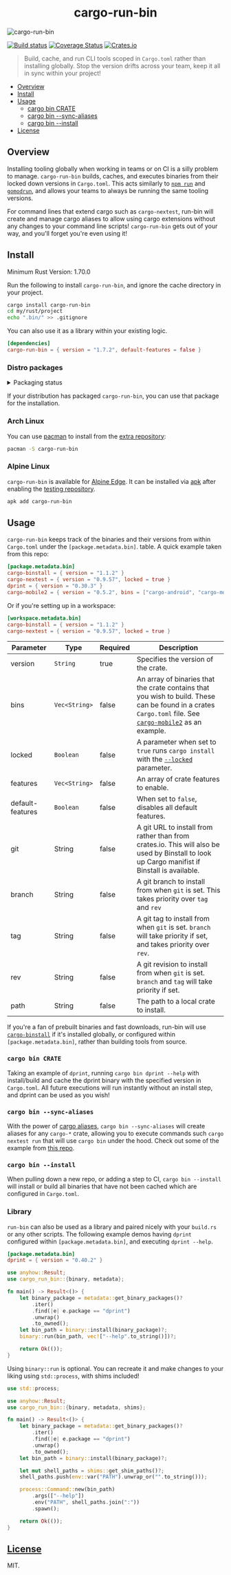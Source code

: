 <h1 align=center>cargo-run-bin</h1>

![cargo-run-bin](.github/banner.png)

[![Build status](https://github.com/dustinblackman/cargo-run-bin/workflows/ci/badge.svg)](https://github.com/dustinblackman/cargo-run-bin/actions)
[![Coverage Status](https://coveralls.io/repos/github/dustinblackman/cargo-run-bin/badge.svg?branch=master)](https://coveralls.io/github/dustinblackman/cargo-run-bin?branch=master)
[![Crates.io](https://img.shields.io/crates/v/cargo-run-bin.svg)](https://crates.io/crates/cargo-run-bin)

> Build, cache, and run CLI tools scoped in `Cargo.toml` rather than installing globally. Stop the version drifts across your team, keep it all in sync within your project!

- [Overview](#overview)
- [Install](#install)
- [Usage](#usage)
  - [cargo bin CRATE](#cargo-bin-crate)
  - [cargo bin --sync-aliases](#cargo-bin---sync-aliases)
  - [cargo bin --install](#cargo-bin---install)
- [License](#license)

## Overview

Installing tooling globally when working in teams or on CI is a silly problem to manage. `cargo-run-bin` builds, caches, and executes binaries from their locked down versions in `Cargo.toml`. This acts similarly to [`npm run`](https://docs.npmjs.com/cli/v7/commands/npm-run-script) and [`gomodrun`](https://github.com/dustinblackman/gomodrun), and allows your teams to always be running the same tooling versions.

For command lines that extend cargo such as `cargo-nextest`, run-bin will create and manage cargo aliases to allow using cargo extensions without any changes to your command line scripts! `cargo-run-bin` gets out of your way, and you'll forget you're even using it!

## Install

Minimum Rust Version: 1.70.0

Run the following to install `cargo-run-bin`, and ignore the cache directory in your project.

```sh
cargo install cargo-run-bin
cd my/rust/project
echo ".bin/" >> .gitignore
```

You can also use it as a library within your existing logic.

```toml
[dependencies]
cargo-run-bin = { version = "1.7.2", default-features = false }
```

### Distro packages

<details>
  <summary>Packaging status</summary>

[![Packaging status](https://repology.org/badge/vertical-allrepos/cargo-run-bin.svg)](https://repology.org/project/cargo-run-bin/versions)

</details>

If your distribution has packaged `cargo-run-bin`, you can use that package for the installation.

### Arch Linux

You can use [pacman](https://wiki.archlinux.org/title/Pacman) to install from the [extra repository](https://archlinux.org/packages/extra/x86_64/cargo-run-bin/):

```sh
pacman -S cargo-run-bin
```

### Alpine Linux

`cargo-run-bin` is available for [Alpine Edge](https://pkgs.alpinelinux.org/packages?name=cargo-run-bin&branch=edge). It can be installed via [apk](https://wiki.alpinelinux.org/wiki/Alpine_Package_Keeper) after enabling the [testing repository](https://wiki.alpinelinux.org/wiki/Repositories).

```sh
apk add cargo-run-bin
```

## Usage

`cargo-run-bin` keeps track of the binaries and their versions from within `Cargo.toml` under the `[package.metadata.bin]`.
table. A quick example taken from this repo:

```toml
[package.metadata.bin]
cargo-binstall = { version = "1.1.2" }
cargo-nextest = { version = "0.9.57", locked = true }
dprint = { version = "0.30.3" }
cargo-mobile2 = { version = "0.5.2", bins = ["cargo-android", "cargo-mobile"], locked = true }
```

Or if you're setting up in a workspace:

```toml
[workspace.metadata.bin]
cargo-binstall = { version = "1.1.2" }
cargo-nextest = { version = "0.9.57", locked = true }
```

| Parameter        | Type          | Required | Description                                                                                                                                                                                                                                                               |
| ---------------- | ------------- | -------- | ------------------------------------------------------------------------------------------------------------------------------------------------------------------------------------------------------------------------------------------------------------------------- |
| version          | `String`      | true     | Specifies the version of the crate.                                                                                                                                                                                                                                       |
| bins             | `Vec<String>` | false    | An array of binaries that the crate contains that you wish to build. These can be found in a crates `Cargo.toml` file. See [`cargo-mobile2`](https://github.com/tauri-apps/cargo-mobile2/blob/a5f3783870f48886e3266e43f92a6768fb1eb3d4/Cargo.toml#L18-L28) as an example. |
| locked           | `Boolean`     | false    | A parameter when set to `true` runs `cargo install` with the [`--locked`](https://doc.rust-lang.org/cargo/commands/cargo-install.html#dealing-with-the-lockfile) parameter.                                                                                               |
| features         | `Vec<String>` | false    | An array of crate features to enable.                                                                                                                                                                                                                                     |
| default-features | `Boolean`     | false    | When set to `false`, disables all default features.                                                                                                                                                                                                                       |
| git              | String        | false    | A git URL to install from rather than from crates.io. This will also be used by Binstall to look up Cargo manifist if Binstall is available.                                                                                                                              |
| branch           | String        | false    | A git branch to install from when `git` is set. This takes priority over `tag` and `rev`                                                                                                                                                                                  |
| tag              | String        | false    | A git tag to install from when `git` is set. `branch` will take priority if set, and takes priority over `rev`.                                                                                                                                                           |
| rev              | String        | false    | A git revision to install from when `git` is set. `branch` and `tag` will take priority if set.                                                                                                                                                                           |
| path             | String        | false    | The path to a local crate to install.                                                                                                                                                                                                                                     |

If you're a fan of prebuilt binaries and fast downloads, run-bin will use [`cargo-binstall`](https://github.com/cargo-bins/cargo-binstall) if it's installed globally, or configured within `[package.metadata.bin]`, rather than building tools from source.

### `cargo bin CRATE`

Taking an example of `dprint`, running `cargo bin dprint --help` with install/build and cache the dprint binary with the
specified version in `Cargo.toml`. All future executions will run instantly without an install step, and dprint can be used
as you wish!

### `cargo bin --sync-aliases`

With the power of [cargo aliases](https://doc.rust-lang.org/cargo/reference/config.html#alias), `cargo bin --sync-aliases`
will create aliases for any `cargo-*` crate, allowing you to execute commands such `cargo nextest run` that will use
`cargo bin` under the hood. Check out some of the example from [this repo](.cargo/config.toml).

### `cargo bin --install`

When pulling down a new repo, or adding a step to CI, `cargo bin --install` will install or build all binaries that have not been
cached which are configured in `Cargo.toml`.

### Library

`run-bin` can also be used as a library and paired nicely with your `build.rs` or any other scripts. The following
example demos having `dprint` configured within `[package.metadata.bin]`, and executing `dprint --help`.

```toml
[package.metadata.bin]
dprint = { version = "0.40.2" }
```

```rust
use anyhow::Result;
use cargo_run_bin::{binary, metadata};

fn main() -> Result<()> {
    let binary_package = metadata::get_binary_packages()?
        .iter()
        .find(|e| e.package == "dprint")
        .unwrap()
        .to_owned();
    let bin_path = binary::install(binary_package)?;
    binary::run(bin_path, vec!["--help".to_string()])?;

    return Ok(());
}
```

Using `binary::run` is optional. You can recreate it and make changes to your liking using `std::process`, with shims included!

```rust
use std::process;

use anyhow::Result;
use cargo_run_bin::{binary, metadata, shims};

fn main() -> Result<()> {
    let binary_package = metadata::get_binary_packages()?
        .iter()
        .find(|e| e.package == "dprint")
        .unwrap()
        .to_owned();
    let bin_path = binary::install(binary_package)?;

    let mut shell_paths = shims::get_shim_paths()?;
    shell_paths.push(env::var("PATH").unwrap_or("".to_string()));

    process::Command::new(bin_path)
        .args(["--help"])
        .env("PATH", shell_paths.join(":"))
        .spawn();

    return Ok(());
}
```

## [License](./LICENSE)

MIT.
